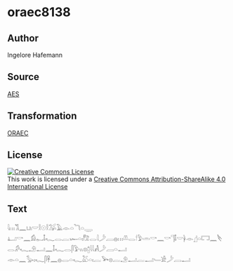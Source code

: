 # oraec8138

## Author

Ingelore Hafemann

## Source

[AES](https://github.com/simondschweitzer/aes)

## Transformation

[ORAEC](https://oraec.github.io/)

## License

<a rel="license" href="http://creativecommons.org/licenses/by-sa/4.0/"><img alt="Creative Commons License" style="border-width:0" src="https://i.creativecommons.org/l/by-sa/4.0/88x31.png" /></a><br />This work is licensed under a <a rel="license" href="http://creativecommons.org/licenses/by-sa/4.0/">Creative Commons Attribution-ShareAlike 4.0 International License</a>

## Text

𓇋𓏥𓀢𓈖𓂓𓏤𓎟𓎛𓇳𓎛𓅮𓄿𓁹𓏏𓆓𓏏𓇾<br>
𓂞𓎡𓈖𓀁𓀿𓄤𓆑𓂋𓐛𓆱𓏏𓏤𓀗𓂋𓇋𓌳𓐙𓐍𓏥𓌨𓂋𓎗𓅱𓏛𓎡𓈖𓎡𓊹𓄤𓎟𓋀𓁹𓊨𓏏𓉐𓈖𓌸𓂋𓀔𓆑𓄂𓂝𓈖𓄤𓆑𓂋𓋴𓅱𓏭𓊖𓉺𓇋𓇋𓀻𓌳𓐙𓏏𓂝<br>
𓁹𓏏𓈖𓅭𓏤𓆑𓋴𓋹𓈖𓐍𓂋𓏏𓆑𓅷𓏏𓏤𓐛𓅨𓊖𓐛𓄂𓂝𓐛𓂝𓄑𓀀𓌳𓐙𓂝<br>
